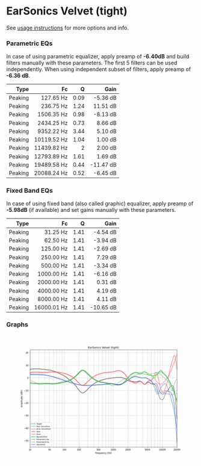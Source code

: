 # EarSonics Velvet (tight)
See [usage instructions](https://github.com/jaakkopasanen/AutoEq#usage) for more options and info.

### Parametric EQs
In case of using parametric equalizer, apply preamp of **-6.40dB** and build filters manually
with these parameters. The first 5 filters can be used independently.
When using independent subset of filters, apply preamp of **-6.36 dB**.

| Type    | Fc          |    Q | Gain      |
|--------:|------------:|-----:|----------:|
| Peaking | 127.65 Hz   | 0.09 | -5.36 dB  |
| Peaking | 236.75 Hz   | 1.24 | 11.51 dB  |
| Peaking | 1506.35 Hz  | 0.98 | -8.13 dB  |
| Peaking | 2434.25 Hz  | 0.73 | 8.66 dB   |
| Peaking | 9352.22 Hz  | 3.44 | 5.10 dB   |
| Peaking | 10119.52 Hz | 1.04 | 1.00 dB   |
| Peaking | 11439.82 Hz | 2    | 2.00 dB   |
| Peaking | 12793.89 Hz | 1.61 | 1.69 dB   |
| Peaking | 19489.58 Hz | 0.44 | -11.47 dB |
| Peaking | 20088.24 Hz | 0.52 | -6.45 dB  |

### Fixed Band EQs
In case of using fixed band (also called graphic) equalizer, apply preamp of **-5.98dB**
(if available) and set gains manually with these parameters.

| Type    | Fc          |    Q | Gain      |
|--------:|------------:|-----:|----------:|
| Peaking | 31.25 Hz    | 1.41 | -4.54 dB  |
| Peaking | 62.50 Hz    | 1.41 | -3.94 dB  |
| Peaking | 125.00 Hz   | 1.41 | -2.69 dB  |
| Peaking | 250.00 Hz   | 1.41 | 7.29 dB   |
| Peaking | 500.00 Hz   | 1.41 | -3.34 dB  |
| Peaking | 1000.00 Hz  | 1.41 | -6.16 dB  |
| Peaking | 2000.00 Hz  | 1.41 | 0.31 dB   |
| Peaking | 4000.00 Hz  | 1.41 | 4.19 dB   |
| Peaking | 8000.00 Hz  | 1.41 | 4.11 dB   |
| Peaking | 16000.01 Hz | 1.41 | -10.65 dB |

### Graphs
![](./EarSonics%20Velvet%20(tight).png)